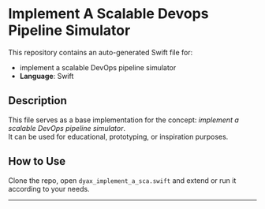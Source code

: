 # Implement A Scalable Devops Pipeline Simulator

This repository contains an auto-generated Swift file for:

- implement a scalable DevOps pipeline simulator
- **Language**: Swift

## Description

This file serves as a base implementation for the concept: *implement a scalable DevOps pipeline simulator*.  
It can be used for educational, prototyping, or inspiration purposes.

## How to Use

Clone the repo, open `dyax_implement_a_sca.swift` and extend or run it according to your needs.

---


